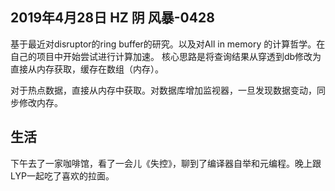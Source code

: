 ## 2019年4月28日 HZ 阴  风暴-0428

基于最近对disruptor的ring buffer的研究。以及对All in memory 的计算哲学。在自己的项目中开始尝试进行计算加速。
核心思路是将查询结果从穿透到db修改为直接从内存获取，缓存在数组（内存）。

对于热点数据，直接从内存中获取。对数据库增加监视器，一旦发现数据变动，同步修改内存。

## 生活

下午去了一家咖啡馆，看了一会儿《失控》，聊到了编译器自举和元编程。晚上跟LYP一起吃了喜欢的拉面。
